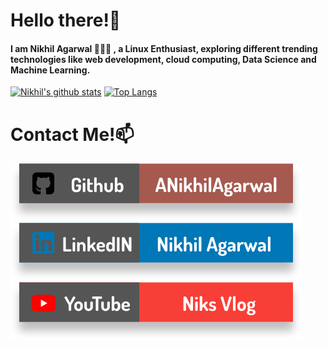 # Hello there!👋

#### I am Nikhil Agarwal 🙋🏻‍♂️ , a Linux Enthusiast, exploring different trending technologies like web development, cloud computing, Data Science and Machine Learning.

<!--
**ANikhilAgarwal/ANikhilAgarwal** is a ✨ _special_ ✨ repository because its `README.md` (this file) appears on your GitHub profile.

Here are some ideas to get you started:

- 🔭 I’m currently working on ...
- 🌱 I’m currently learning ...
- 👯 I’m looking to collaborate on ...
- 🤔 I’m looking for help with ...
- 💬 Ask me about ...
- 📫 How to reach me: ...
- 😄 Pronouns: ...
- ⚡ Fun fact: ...
-->


[![Nikhil's github stats](https://github-readme-stats.vercel.app/api?username=ANikhilAgarwal)](https://github.com/ANikhilAgarwal/github-readme-stats)
[![Top Langs](https://github-readme-stats.vercel.app/api/top-langs/?username=ANikhilAgarwal&layout=compact&show_icons=true)](https://github.com/ANikhilAgarwal/github-readme-stats)


# Contact Me!📫
[![Github](https://raw.githubusercontent.com/ANikhilAgarwal/ANikhilAgarwal/master/badg/git.svg)](https://github.com/ANikhilAgarwal)
[![LinkedIN](https://raw.githubusercontent.com/ANikhilAgarwal/ANikhilAgarwal/master/badg/ld.svg)](https://www.linkedin.com/in/nikhil-agarwal-/)
[![YouTube](https://raw.githubusercontent.com/ANikhilAgarwal/ANikhilAgarwal/master/badg/yt.svg)](https://www.youtube.com/channel/UCO_2BWhBDrhW1rFa7CfsFMg)
